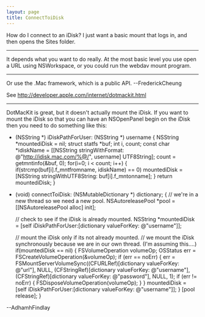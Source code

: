 ```yaml
---
layout: page
title: ConnectToiDisk
---
```


How do I connect to an iDisk? I just want a basic mount that logs in, and then opens the Sites folder.

----

It depends what you want to do really. At the most basic level you use open a URL using NSWorkspace, or you could run the webdav mount program.

----

Or use the .Mac framework, which is a public API. --FrederickCheung

See http://developer.apple.com/internet/dotmackit.html

----

DotMacKit is great, but it doesn't actually mount the iDisk.  If you want to mount the iDisk so that you can have an NSOpenPanel begin on the iDisk then you need to do something like this:

    
- (NSString *) iDiskPathForUser: (NSString *) username
{
	NSString *mountediDisk = nil;
	struct statfs *buf;
	int i, count;
	const char *idiskName = [[NSString stringWithFormat: @"http://idisk.mac.com/%@/", username] UTF8String];
	count = getmntinfo(&buf, 0);
	for(i=0; i < count; i++) {
		if(strcmp(buf[i].f_mntfromname, idiskName) == 0)
			mountediDisk = [NSString stringWithUTF8String: buf[i].f_mntonname];
	}
	return mountediDisk;
}
- (void) connectToiDisk: (NSMutableDictionary *) dictionary;
{
	// we're in a new thread so we need a new pool.
	NSAutoreleasePool *pool = [[NSAutoreleasePool alloc] init];

	// check to see if the iDisk is already mounted.
	NSString *mountediDisk = [self iDiskPathForUser:[dictionary valueForKey: @"username"]];
	
	// mount the iDisk only if its not already mounted.
	// we mount the iDisk synchronously because we are in our own thread. (I'm assuming this....)
	if(mountediDisk == nil) {
		FSVolumeOperation volumeOp;
		OSStatus err = FSCreateVolumeOperation(&volumeOp);
		if (err == noErr) {
			err = FSMountServerVolumeSync((CFURLRef)[dictionary valueForKey: @"url"], NULL, (CFStringRef)[dictionary valueForKey: @"username"], (CFStringRef)[dictionary valueForKey: @"password"], NULL, 1);
			if (err != noErr) {
				FSDisposeVolumeOperation(volumeOp);
			}
		}
	mountediDisk = [self iDiskPathForUser:[dictionary valueForKey: @"username"]];
	}
	[pool release];
}

 

--AdhamhFindlay

